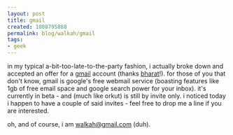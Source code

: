 ```yaml
--- 
layout: post
title: gmail
created: 1088795888
permalink: blog/walkah/gmail
tags: 
- geek
---
```

in my typical a-bit-too-late-to-the-party fashion, i actually broke down and accepted an offer for a <a href="http://gmail.google.com/">gmail</a> account (thanks <a href="http://www.menalto.com/bharat/">bharat</a>!). for those of you that don't know, gmail is google's free webmail service (boasting features like 1gb of free email space and google search power for your inbox). it's currently in beta - and (much like orkut) is still by invite only.  i noticed today i happen to have a couple of said invites - feel free to drop me a line if you are interested.

oh, and of course, i am <a href="mailto:walkah@gmail.com">walkah@gmail.com</a> (duh).
